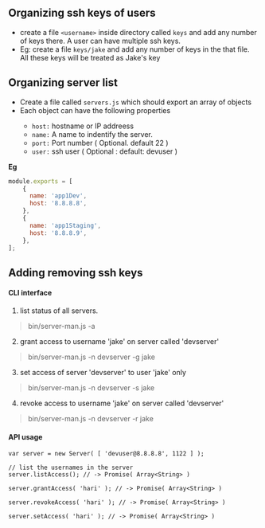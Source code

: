 
## Organizing ssh keys of users

* create a file `<username>` inside directory called `keys` and add any number of keys there. A user can have multiple ssh keys.
* Eg: create a file `keys/jake` and add any number of keys in the that file. All these keys will  be treated as Jake's key

## Organizing server list

* Create a file called `servers.js` which should export an array of <Server> objects
* Each <Server> object can have the following properties
  - `host:` hostname or IP addreess
  - `name:` A name to indentify the server.
  - `port:` Port number ( Optional. default 22 )
  - `user:` ssh user ( Optional : default: devuser )

**Eg**
```javascript
module.exports = [
    {
      name: 'app1Dev',
      host: '8.8.8.8',
    },
    {
      name: 'app1Staging',
      host: '8.8.8.9',
    },
];
```


## Adding removing ssh keys

#### CLI interface
1. list status of all servers.
  > bin/server-man.js -a
2. grant access to username 'jake' on server called 'devserver'
  > bin/server-man.js -n devserver -g jake
3. set access of server 'devserver' to user 'jake' only
  > bin/server-man.js -n devserver -s jake
4. revoke access to username 'jake' on server called 'devserver'
  > bin/server-man.js -n devserver -r jake


#### API usage
```
var server = new Server( [ 'devuser@8.8.8.8', 1122 ] );

// list the usernames in the server
server.listAccess(); // -> Promise( Array<String> )

server.grantAccess( 'hari' ); // -> Promise( Array<String> )

server.revokeAccess( 'hari' ); // -> Promise( Array<String> )

server.setAccess( 'hari' ); // -> Promise( Array<String> )

```
